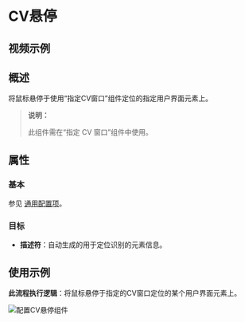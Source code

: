 # CV悬停

## 视频示例

## 概述

将鼠标悬停于使用“指定CV窗口”组件定位的指定用户界面元素上。

> **说明：**
>
> 此组件需在“指定 CV 窗口”组件中使用。

## 属性

### 基本

参见 [通用配置项](./../Appendix/CommonConfigurationItems.md)。

### 目标

- **描述符**：自动生成的用于定位识别的元素信息。

## 使用示例

**此流程执行逻辑**：将鼠标悬停于指定的CV窗口定位的某个用户界面元素上。

![配置CV悬停组件](https://docimages.blob.core.chinacloudapi.cn/images/Activities/cvhover20211109.png)
